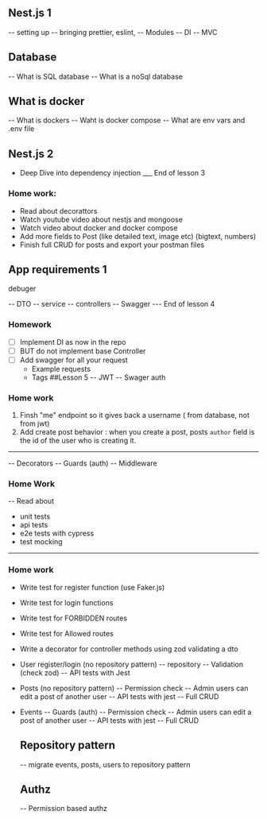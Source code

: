 ## Nest.js 1

-- setting up
-- bringing prettier, eslint,
-- Modules
-- DI
-- MVC

## Database

-- What is SQL database
-- What is a noSql database

## What is docker

-- What is dockers
-- Waht is docker compose
-- What are env vars and .env file

## Nest.js 2

- Deep Dive into dependency injection
  \_\_\_ End of lesson 3

### Home work:

- Read about decorattors
- Watch youtube video about nestjs and mongoose
- Watch video about docker and docker compose
- Add more fields to Post (like detailed text, image etc) (bigtext, numbers)
- Finish full CRUD for posts and export your postman files

## App requirements 1

debuger

-- DTO
-- service
-- controllers
-- Swagger
--- End of lesson 4

### Homework

- [ ] Implement DI as now in the repo
- [ ] BUT do not implement base Controller
- [ ] Add swagger for all your request
  - Example requests
  - Tags
    ##Lesson 5
    -- JWT
    -- Swager auth

### Home work

1.  Finsh "me" endpoint so it gives back a username ( from database, not from jwt)
2.  Add create post behavior : when you create a post, posts `author` field is the id of the user who is creating it.

---

-- Decorators
-- Guards (auth)
-- Middleware

### Home Work

-- Read about

- unit tests
- api tests
- e2e tests with cypress
- test mocking

---

### Home work

- Write test for register function (use Faker.js)
- Write test for login functions
- Write test for FORBIDDEN routes
- Write test for Allowed routes
- Write a decorator for controller methods using  zod validating a dto

- User register/login (no repository pattern)
  -- repository
  -- Validation (check zod)
  -- API tests with Jest
- Posts (no repository pattern)
  -- Permission check
  -- Admin users can edit a post of another user
  -- API tests with jest
  -- Full CRUD
- Events
  -- Guards (auth)
  -- Permission check
  -- Admin users can edit a post of another user
  -- API tests with jest
  -- Full CRUD

  ## Repository pattern

  -- migrate events, posts, users to repository pattern

  ## Authz

  -- Permission based authz
